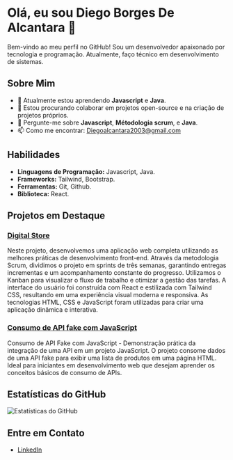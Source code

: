 # Olá, eu sou Diego Borges De Alcantara 👋

Bem-vindo ao meu perfil no GitHub! Sou um desenvolvedor apaixonado por tecnologia e programação. Atualmente, faço técnico em desenvolvimento de sistemas.

## Sobre Mim
- 🌱 Atualmente estou aprendendo **Javascript** e **Java**.
- 👯 Estou procurando colaborar em projetos open-source e na criação de projetos próprios.
- 💬 Pergunte-me sobre **Javascript**, **Métodologia scrum**, e **Java**.
- 📫 Como me encontrar: [Diegoalcantara2003@gmail.com](mailto:Diegoalcantara2003@gmail.com)

## Habilidades

- **Linguagens de Programação:** Javascript, Java.
- **Frameworks:** Tailwind, Bootstrap.
- **Ferramentas:** Git, Github.
- **Biblioteca:** React.


## Projetos em Destaque

### [Digital Store](https://github.com/gt-05/grupo-01)
Neste projeto, desenvolvemos uma aplicação web completa utilizando as melhores práticas de desenvolvimento front-end. Através da metodologia Scrum, 
dividimos o projeto em sprints de três semanas, garantindo entregas incrementas e um acompanhamento constante do progresso.
Utilizamos o Kanban para visualizar o fluxo de trabalho e otimizar a gestão das tarefas.
A interface do usuário foi construída com React e estilizada com Tailwind CSS, resultando em uma experiência visual moderna e responsiva. 
As tecnologias HTML, CSS e JavaScript foram utilizadas para criar uma aplicação dinâmica e interativa.
### [Consumo de API fake com JavaScript](https://github.com/Diegoalcantaradev/ConsumoDeApi)
Consumo de API Fake com JavaScript - Demonstração prática da integração de uma API em um projeto JavaScript. O projeto consome dados de uma API fake para exibir 
uma lista de produtos em uma página HTML. Ideal para iniciantes em desenvolvimento web que desejam aprender os conceitos básicos de consumo de APIs.







## Estatísticas do GitHub

![Estatísticas do GitHub](https://github-readme-stats.vercel.app/api?username=Diegoalcantaradev&show_icons=true&theme=radical)

## Entre em Contato

- [LinkedIn](https://www.linkedin.com/in/diego-borges-de-alcantara/)

<!---
Diegoalcantaradev/Diegoalcantaradev is a ✨ special ✨ repository because its `README.md` (this file) appears on your GitHub profile.
You can click the Preview link to take a look at your changes.
--->
